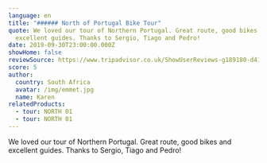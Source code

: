 ```yaml
---
language: en
title: "###### North of Portugal Bike Tour"
quote: We loved our tour of Northern Portugal. Great route, good bikes and
  excellent guides. Thanks to Sergio, Tiago and Pedro!
date: 2019-09-30T23:00:00.000Z
showHome: false
reviewSource: https://www.tripadvisor.co.uk/ShowUserReviews-g189180-d4105907-r630083200-Top_Bike_tours_Portugal-Porto_Porto_District_Northern_Portugal.html
score: 5
author:
  country: South Africa
  avatar: /img/emmet.jpg
  name: Karen
relatedProducts:
  - tour: NORTH 01
  - tour: NORTH 01
---
```

We loved our tour of Northern Portugal. Great route, good bikes and excellent guides. Thanks to Sergio, Tiago and Pedro!